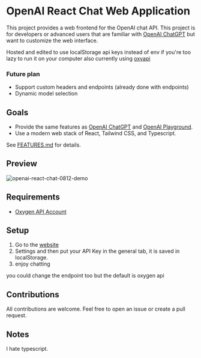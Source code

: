 # OpenAI React Chat Web Application
<!-- markdown-link-check-disable -->
This project provides a web frontend for the OpenAI chat API. This project is for developers or advanced users that are familiar with [OpenAI ChatGPT](https://chat.openai.com/) but want to customize the web interface.

Hosted and edited to use localStorage api keys instead of env if you're too lazy to run it on your computer
also currently using [oxyapi](https://app.oxyapi.uk/)

### Future plan
* Support custom headers and endpoints (already done with endpoints)
* Dynamic model selection 




## Goals
* Provide the same features as [OpenAI ChatGPT](https://chat.openai.com/) and <!-- markdown-link-check-enable -->
[OpenAI Playground](https://platform.openai.com/playground?mode=chat).
* Use a modern web stack of React, Tailwind CSS, and Typescript.

See [FEATURES.md](FEATURES.md) for details.

## Preview

![openai-react-chat-0812-demo](https://github.com/user-attachments/assets/4140d46c-cff2-481b-b606-d2ce869209f3)





## Requirements

* [Oxygen API Account](https://app.oxyapi.uk/)


## Setup

1. Go to the [website]( https://openai-api-chat-teal.vercel.app/)
2. Settings and then put your API Key in the general tab, it is saved in localStorage.
3. enjoy chatting 

you could change the endpoint too but the default is oxygen api
## Contributions

All contributions are welcome. Feel free to open an issue or create a pull request.

## Notes

I hate typescript.
